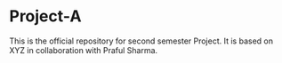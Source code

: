 # Project-A
This is the official repository for second semester Project. It is based on XYZ in collaboration with Praful Sharma.
